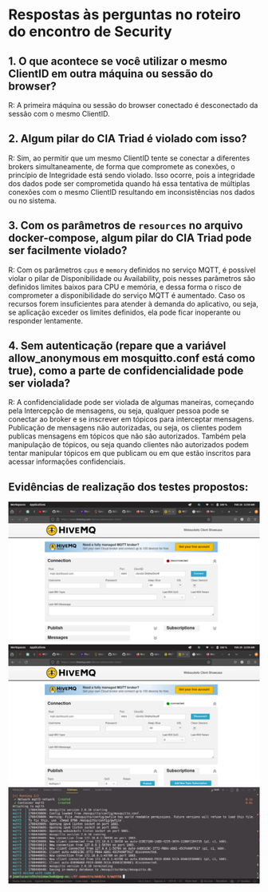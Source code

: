 # Respostas às perguntas no roteiro do encontro de Security

## 1. O que acontece se você utilizar o mesmo ClientID em outra máquina ou sessão do browser?
    
R: A primeira máquina ou sessão do browser conectado é desconectado da sessão com o mesmo ClientID.

## 2. Algum pilar do CIA Triad é violado com isso?

R: Sim, ao permitir que um mesmo ClientID tente se conectar a diferentes brokers simultaneamente, de forma que compromete as conexões, o princípio de Integridade está sendo violado. Isso ocorre, pois a integridade dos dados pode ser comprometida quando há essa tentativa de múltiplas conexões com o mesmo ClientID resultando em inconsistências nos dados ou no sistema.

## 3. Com os parâmetros de `resources` no arquivo docker-compose, algum pilar do CIA Triad pode ser facilmente violado?

R: Com os parâmetros `cpus` e `memory` definidos no serviço MQTT, é possível violar o pilar de Disponibilidade ou Availability, pois nesses parâmetros são definidos limites baixos para CPU e memória, e dessa forma o risco de comprometer a disponibilidade do serviço MQTT é aumentado. Caso os recursos forem insuficientes para atender à demanda do aplicativo, ou seja, se aplicação exceder os limites definidos, ela pode ficar inoperante ou responder lentamente.

## 4. Sem autenticação (repare que a variável allow_anonymous em mosquitto.conf está como true), como a parte de confidencialidade pode ser violada?

R: A confidencialidade pode ser violada de algumas maneiras, começando pela Intercepção de mensagens, ou seja, qualquer pessoa pode se conectar ao broker e se inscrever em tópicos para interceptar mensagens. Publicação de mensagens não autorizadas, ou seja, os clientes podem publicas mensagens em tópicos que não são autorizados. Também pela manipulação de tópicos, ou seja quando clientes não autorizados podem tentar manipular tópicos em que publicam ou em que estão inscritos para acessar informações confidenciais.

## Evidências de realização dos testes propostos:

![MQTT](images/image.png)
![MQTT2](images/image%20(1).png)
![Funcionamento](images/image%20(2).png)

